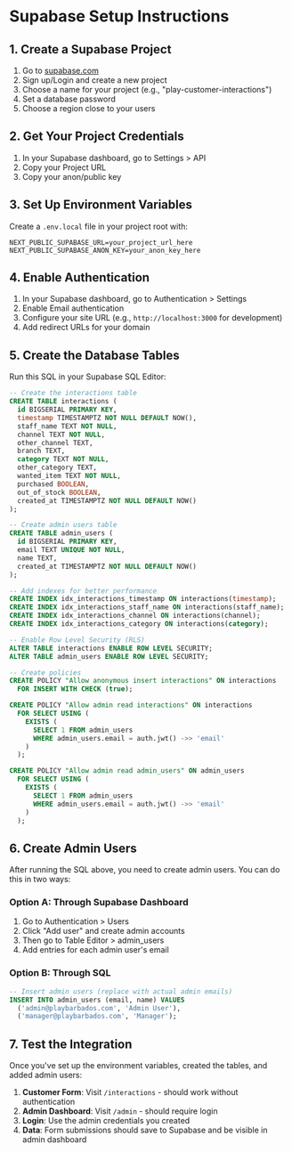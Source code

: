 # Supabase Setup Instructions

## 1. Create a Supabase Project

1. Go to [supabase.com](https://supabase.com)
2. Sign up/Login and create a new project
3. Choose a name for your project (e.g., "play-customer-interactions")
4. Set a database password
5. Choose a region close to your users

## 2. Get Your Project Credentials

1. In your Supabase dashboard, go to Settings > API
2. Copy your Project URL
3. Copy your anon/public key

## 3. Set Up Environment Variables

Create a `.env.local` file in your project root with:

```
NEXT_PUBLIC_SUPABASE_URL=your_project_url_here
NEXT_PUBLIC_SUPABASE_ANON_KEY=your_anon_key_here
```

## 4. Enable Authentication

1. In your Supabase dashboard, go to Authentication > Settings
2. Enable Email authentication
3. Configure your site URL (e.g., `http://localhost:3000` for development)
4. Add redirect URLs for your domain

## 5. Create the Database Tables

Run this SQL in your Supabase SQL Editor:

```sql
-- Create the interactions table
CREATE TABLE interactions (
  id BIGSERIAL PRIMARY KEY,
  timestamp TIMESTAMPTZ NOT NULL DEFAULT NOW(),
  staff_name TEXT NOT NULL,
  channel TEXT NOT NULL,
  other_channel TEXT,
  branch TEXT,
  category TEXT NOT NULL,
  other_category TEXT,
  wanted_item TEXT NOT NULL,
  purchased BOOLEAN,
  out_of_stock BOOLEAN,
  created_at TIMESTAMPTZ NOT NULL DEFAULT NOW()
);

-- Create admin users table
CREATE TABLE admin_users (
  id BIGSERIAL PRIMARY KEY,
  email TEXT UNIQUE NOT NULL,
  name TEXT,
  created_at TIMESTAMPTZ NOT NULL DEFAULT NOW()
);

-- Add indexes for better performance
CREATE INDEX idx_interactions_timestamp ON interactions(timestamp);
CREATE INDEX idx_interactions_staff_name ON interactions(staff_name);
CREATE INDEX idx_interactions_channel ON interactions(channel);
CREATE INDEX idx_interactions_category ON interactions(category);

-- Enable Row Level Security (RLS)
ALTER TABLE interactions ENABLE ROW LEVEL SECURITY;
ALTER TABLE admin_users ENABLE ROW LEVEL SECURITY;

-- Create policies
CREATE POLICY "Allow anonymous insert interactions" ON interactions
  FOR INSERT WITH CHECK (true);

CREATE POLICY "Allow admin read interactions" ON interactions
  FOR SELECT USING (
    EXISTS (
      SELECT 1 FROM admin_users 
      WHERE admin_users.email = auth.jwt() ->> 'email'
    )
  );

CREATE POLICY "Allow admin read admin_users" ON admin_users
  FOR SELECT USING (
    EXISTS (
      SELECT 1 FROM admin_users 
      WHERE admin_users.email = auth.jwt() ->> 'email'
    )
  );
```

## 6. Create Admin Users

After running the SQL above, you need to create admin users. You can do this in two ways:

### Option A: Through Supabase Dashboard
1. Go to Authentication > Users
2. Click "Add user" and create admin accounts
3. Then go to Table Editor > admin_users
4. Add entries for each admin user's email

### Option B: Through SQL
```sql
-- Insert admin users (replace with actual admin emails)
INSERT INTO admin_users (email, name) VALUES 
  ('admin@playbarbados.com', 'Admin User'),
  ('manager@playbarbados.com', 'Manager');
```

## 7. Test the Integration

Once you've set up the environment variables, created the tables, and added admin users:

1. **Customer Form**: Visit `/interactions` - should work without authentication
2. **Admin Dashboard**: Visit `/admin` - should require login
3. **Login**: Use the admin credentials you created
4. **Data**: Form submissions should save to Supabase and be visible in admin dashboard
